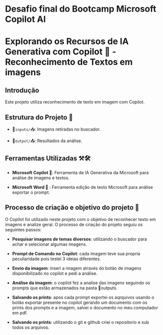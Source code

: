 # Desafio final do Bootcamp Microsoft Copilot AI

# Explorando os Recursos de IA Generativa com Copilot 🤖 - Reconhecimento de Textos em imagens

## Introdução
Este projeto utiliza reconhecimento de texto em imagem com Copilot.

## Estrutura do Projeto 📝 
- 📁`inputs/`📥: Imagens retiradas no buscador. 

- 📂`output/`📤: Resultados da análise.


## Ferramentas Utilizadas ⚒️🛠️ 

- **Microsoft Copilot 🤖**: Ferramenta de IA Generativa da Microsoft para análise de imagens e textos. 

- **Microsoft Word 🤖** : Ferramenta edição de texto Microsoft para análise exportar o prompt.


## Processo de criação e objetivo do projeto 🎯 

O Copilot foi utilizado neste projeto com o objetivo de reconhecer texto em imagens e analize geral. 
O processo de criação do projeto seguiu os seguintes passos:

- **Pesquisar imagens de temas diversos**: utilizando o buscador para achar e selecionar algumas imagens.

- **Prompt de Comando no Copilot**: cada imagem teve sua propria peculiaridade pois
testei 3 ideias diferentes.

- **Envio da imagem**: inseri a imagem através do botão de imagens disponibilizado no copilot e pedi a análise.

- **Análise da imagem**: o copilot fez a analise das imagens seguindo os prompts que estão armazenados na pasta 📂outputs.

- **Salvando os prints**: apos cada prompt exportei os aqrquivos usando o botão exportar presente no copilot gerando um documento com os prints dos prompts e a imagem, salvei o documento no meu computador em pdf.

- **Salvando os prints**: utilizando o git e github criei o repositorio e sub todos os arquivos.




